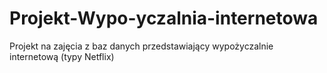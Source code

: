 # Projekt-Wypo-yczalnia-internetowa
Projekt na zajęcia z baz danych przedstawiający wypożyczalnie internetową (typy Netflix)
